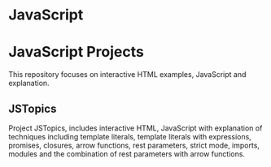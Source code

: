 # JavaScript
<h1>JavaScript Projects</h1>
<p>
This repository focuses on interactive HTML examples, JavaScript and explanation. 
</p>
<h2>JSTopics</h2>
<p>
Project JSTopics, includes interactive HTML, JavaScript with explanation of techniques including template literals, 
template literals with expressions, promises, closures, arrow functions, rest parameters, strict mode, imports, modules and
the combination of rest parameters with arrow functions. 
</p>
